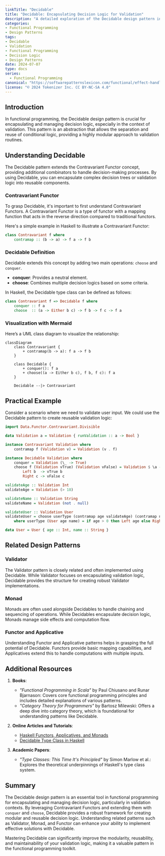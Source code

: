 ```yaml
---
linkTitle: "Decidable"
title: "Decidable: Encapsulating Decision Logic for Validation"
description: "A detailed exploration of the Decidable design pattern in functional programming, focusing on encapsulating decision logic, often used for validation purposes. This article covers its principles, related patterns, and practical applications."
categories:
- Functional Programming
- Design Patterns
tags:
- Decidable
- Validation
- Functional Programming
- Decision Logic
- Design Patterns
date: 2024-07-07
type: docs
series:
  - Functional Programming
canonical: "https://softwarepatternslexicon.com/functional/effect-handling-patterns/error-handling/decidable"
license: "© 2024 Tokenizer Inc. CC BY-NC-SA 4.0"
---
```



## Introduction
In functional programming, the Decidable design pattern is crucial for encapsulating and managing decision logic, especially in the context of validation. This pattern is an abstraction that allows the separation and reuse of conditional logic, providing a highly modular approach to validation routines.

## Understanding Decidable
The Decidable pattern extends the Contravariant Functor concept, providing additional combinators to handle decision-making processes. By using Decidable, you can encapsulate complex decision trees or validation logic into reusable components.

### Contravariant Functor
To grasp Decidable, it's important to first understand Contravariant Functors. A Contravariant Functor is a type of functor with a mapping function that acts in the reverse direction compared to traditional functors.

Here's a simple example in Haskell to illustrate a Contravariant Functor:

```haskell
class Contravariant f where
    contramap :: (b -> a) -> f a -> f b
```

### Decidable Definition
Decidable extends this concept by adding two main operations: `choose` and `conquer`.

- **conquer**: Provides a neutral element.
- **choose**: Combines multiple decision logics based on some criteria.

In Haskell, the Decidable type class can be defined as follows:

```haskell
class Contravariant f => Decidable f where
    conquer :: f a
    choose  :: (a -> Either b c) -> f b -> f c -> f a
```

### Visualization with Mermaid

Here’s a UML class diagram to visualize the relationship:

```mermaid
classDiagram
    class Contravariant {
        + contramap(b -> a): f a -> f b
    }

    class Decidable {
        + conquer(): f a
        + choose((a -> Either b c), f b, f c): f a
    }

    Decidable --|> Contravariant
```

## Practical Example

Consider a scenario where we need to validate user input. We could use the Decidable pattern to create reusable validation logic:

```haskell
import Data.Functor.Contravariant.Divisible

data Validation a = Validation { runValidation :: a -> Bool }

instance Contravariant Validation where
    contramap f (Validation v) = Validation (v . f)

instance Decidable Validation where
    conquer = Validation (\_ -> True)
    choose f (Validation vTrue) (Validation vFalse) = Validation $ \a -> case f a of
        Left b  -> vTrue b
        Right c -> vFalse c

validateAge :: Validation Int
validateAge = Validation (> 18)

validateName :: Validation String
validateName = Validation (not . null)

validateUser :: Validation User
validateUser = choose userType (contramap age validateAge) (contramap name validateName)
    where userType (User age name) = if age > 0 then Left age else Right name

data User = User { age :: Int, name :: String }
```

## Related Design Patterns

### Validator
The Validator pattern is closely related and often implemented using Decidable. While Validator focuses on encapsulating validation logic, Decidable provides the structure for creating robust Validator implementations.

### Monad
Monads are often used alongside Decidables to handle chaining and sequencing of operations. While Decidables encapsulate decision logic, Monads manage side effects and computation flow.

### Functor and Applicative
Understanding Functor and Applicative patterns helps in grasping the full potential of Decidable. Functors provide basic mapping capabilities, and Applicatives extend this to handle computations with multiple inputs.

## Additional Resources
1. **Books**:
    - *"Functional Programming in Scala"* by Paul Chiusano and Runar Bjarnason: Covers core functional programming principles and includes detailed explanations of various patterns.
    - *"Category Theory for Programmers"* by Bartosz Milewski: Offers a deep dive into category theory, which is foundational for understanding patterns like Decidable.

2. **Online Articles and Tutorials**:
    - [Haskell Functors, Applicatives, and Monads](https://wiki.haskell.org/Typeclassopedia)
    - [Decidable Type Class in Haskell](https://hackage.haskell.org/package/contravariant-1.5/docs/Data-Functor-Contravariant-Divisible.html)

3. **Academic Papers**:
    - *"Type Classes: This Time It's Principled"* by Simon Marlow et al.: Explores the theoretical underpinnings of Haskell's type class system.
    
## Summary
The Decidable design pattern is an essential tool in functional programming for encapsulating and managing decision logic, particularly in validation contexts. By leveraging Contravariant Functors and extending them with `conquer` and `choose`, Decidable provides a robust framework for creating modular and reusable decision logic. Understanding related patterns such as Validator, Monad, and Functor can enhance your ability to implement effective solutions with Decidable.

Mastering Decidable can significantly improve the modularity, reusability, and maintainability of your validation logic, making it a valuable pattern in the functional programming toolkit.
